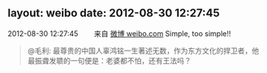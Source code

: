 layout: weibo
date: 2012-08-30 12:27:45
---
2012-08-30 12:27:45  &nbsp;&nbsp;&nbsp;&nbsp;&nbsp;&nbsp; 来自 <a href="http://weibo.com/" rel="nofollow">微博 weibo.com</a>
Simple, too simple!!
>  @毛利: 最尊贵的中国人辜鸿铭一生著述无数，作为东方文化的捍卫者，他最振聋发聩的一句便是：老婆都不怕，还有王法吗？ ​​​
